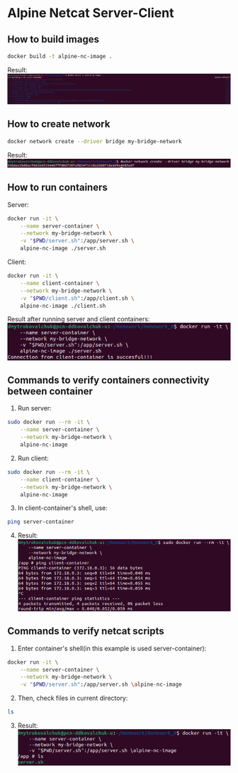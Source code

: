 # Alpine Netcat Server-Client

## How to build images
```bash
docker build -t alpine-nc-image .
```
Result:
![image_build](./screenshots/image_build.png)

## How to create network
```bash
docker network create --driver bridge my-bridge-network
```
Result:
![network_creation](./screenshots/network_creation.png)

## How to run containers
Server:
```bash
docker run -it \
    --name server-container \
    --network my-bridge-network \
    -v "$PWD/server.sh":/app/server.sh \
    alpine-nc-image ./server.sh
```

Client:
```bash
docker run -it \
    --name client-container \
    --network my-bridge-network \
    -v "$PWD/client.sh":/app/client.sh \
    alpine-nc-image ./client.sh
```

Result after running server and client containers:
![connection_result](./screenshots/connection_result.png)

## Commands to verify containers connectivity between container
1. Run server:
```bash
sudo docker run --rm -it \
    --name server-container \
    --network my-bridge-network \
    alpine-nc-image
```

2. Run client:
```bash
sudo docker run --rm -it \
    --name client-container \
    --network my-bridge-network \
    alpine-nc-image
```

3. In client-container's shell, use:
```bash
ping server-container
```

4. Result:
![ping_result](./screenshots/ping_result.png)

## Commands to verify netcat scripts
1. Enter container's shell(in this example is used server-container):
```bash
docker run -it \
    --name server-container \
    --network my-bridge-network \
    -v "$PWD/server.sh":/app/server.sh \alpine-nc-image
```
2. Then, check files in current directory:
```bash
ls
```

3. Result:
![verify_scripts](./screenshots/verify_scripts.png)

